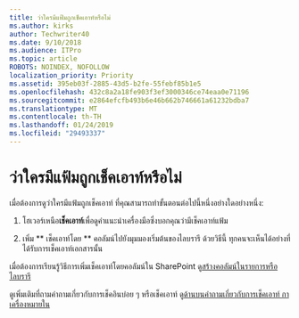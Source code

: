 ```yaml
---
title: ว่าใครมีแฟ้มถูกเช็คเอาท์หรือไม่
ms.author: kirks
author: Techwriter40
ms.date: 9/10/2018
ms.audience: ITPro
ms.topic: article
ROBOTS: NOINDEX, NOFOLLOW
localization_priority: Priority
ms.assetid: 395eb03f-2885-43d5-b2fe-55febf85b1e5
ms.openlocfilehash: 432c8a2a18fe903f3ef3000346ce74eaa0e71196
ms.sourcegitcommit: e2864efcfb493b6e46b662b746661a61232bdba7
ms.translationtype: MT
ms.contentlocale: th-TH
ms.lasthandoff: 01/24/2019
ms.locfileid: "29493337"
---
```

# <a name="who-has-a-file-checked-out"></a>ว่าใครมีแฟ้มถูกเช็คเอาท์หรือไม่

เมื่อต้องการดูว่าใครมีแฟ้มถูกเช็คเอาท์ ที่คุณสามารถทำขั้นตอนต่อไปนี้หนึ่งอย่างใดอย่างหนึ่ง:
  
1. โฮเวอร์เหนือ**เช็คเอาท์**เพื่อดูคำแนะนำเครื่องมือซึ่งบอกคุณว่ามีเช็คเอาท์แฟ้ม 
    
2. เพิ่ม ** เช็คเอาท์โดย ** คอลัมน์ไปยังมุมมองเริ่มต้นของไลบรารี ด้วยวิธีนี้ ทุกคนจะเห็นได้อย่างที่ได้รับการเช็คเอาท์เอกสารนั้น 
    
เมื่อต้องการเรียนรู้วิธีการเพิ่มเช็คเอาท์โดยคอลัมน์ใน SharePoint ดู[สร้างคอลัมน์ในรายการหรือไลบรารี](https://go.microsoft.com/fwlink/?linkid=2019591) 
  
ดูเพิ่มเติมที่ถามคำถามเกี่ยวกับการเช็คอินบ่อย ๆ หรือเช็คเอาท์ ดู[ด้านบนคำถามเกี่ยวกับการเช็คเอาท์ กาเครื่องหมายใน](https://go.microsoft.com/fwlink/?linkid=2018786)
  

